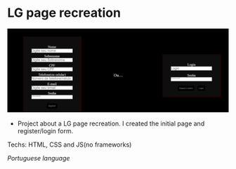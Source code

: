 # LG page recreation
<img src="imagens/loginLG.PNG">

- Project about a LG page recreation. I created the initial page and register/login form.

Techs: HTML, CSS and JS(no frameworks)

*Portuguese language*
